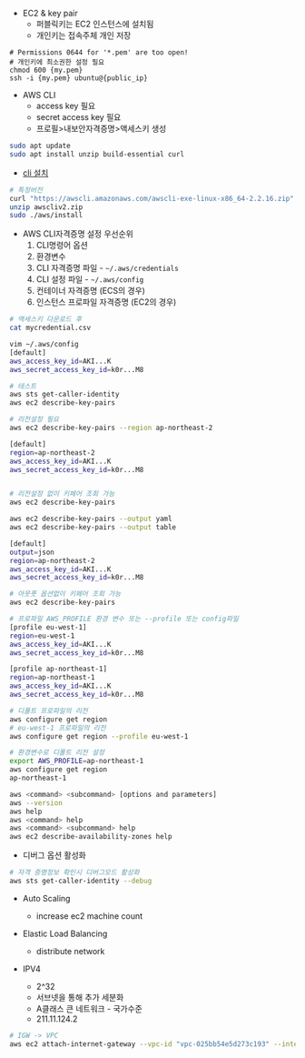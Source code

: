 - EC2 & key pair
  - 퍼블릭키는 EC2 인스턴스에 설치됨
  - 개인키는 접속주체 개인 저장

```
# Permissions 0644 for '*.pem' are too open!
# 개인키에 최소권한 설정 필요
chmod 600 {my.pem}
ssh -i {my.pem} ubuntu@{public_ip}
```

- AWS CLI
  - access key 필요
  - secret access key 필요
  - 프로필>내보안자격증명>액세스키 생성
```sh
sudo apt update
sudo apt install unzip build-essential curl
```

  - [cli 설치](https://docs.aws.amazon.com/ko_kr/cli/latest/userguide/install-cliv2-linux.html)
```sh
# 특정버전
curl "https://awscli.amazonaws.com/awscli-exe-linux-x86_64-2.2.16.zip" -o "awscliv2.zip"
unzip awscliv2.zip
sudo ./aws/install
```

- AWS CLI자격증명 설정 우선순위
  1. CLI명령어 옵션
  2. 환경변수
  3. CLI 자격증명 파일 - `~/.aws/credentials`
  4. CLI 설정 파일 - `~/.aws/config`
  5. 컨테이너 자격증명 (ECS의 경우)
  6. 인스턴스 프로파일 자격증명 (EC2의 경우)

```sh
# 액세스키 다운로드 후
cat mycredential.csv

vim ~/.aws/config
[default]
aws_access_key_id=AKI...K
aws_secret_access_key_id=k0r...M8

# 테스트
aws sts get-caller-identity
aws ec2 describe-key-pairs

# 리전설정 필요
aws ec2 describe-key-pairs --region ap-northeast-2

[default]
region=ap-northeast-2
aws_access_key_id=AKI...K
aws_secret_access_key_id=k0r...M8


# 리전설정 없이 키페어 조회 가능
aws ec2 describe-key-pairs

aws ec2 describe-key-pairs --output yaml
aws ec2 describe-key-pairs --output table

[default]
output=json
region=ap-northeast-2
aws_access_key_id=AKI...K
aws_secret_access_key_id=k0r...M8

# 아웃풋 옵션없이 키페어 조회 가능
aws ec2 describe-key-pairs

# 프로파일 AWS_PROFILE 환경 변수 또는 --profile 또는 config파일
[profile eu-west-1]
region=eu-west-1
aws_access_key_id=AKI...K
aws_secret_access_key_id=k0r...M8

[profile ap-northeast-1]
region=ap-northeast-1
aws_access_key_id=AKI...K
aws_secret_access_key_id=k0r...M8

# 디폴트 프로파일의 리전
aws configure get region
# eu-west-1 프로파일의 리전
aws configure get region --profile eu-west-1

# 환경변수로 디폴트 리전 설정
export AWS_PROFILE=ap-northeast-1
aws configure get region
ap-northeast-1
```


```sh
aws <command> <subcommand> [options and parameters]
aws --version
aws help
aws <command> help
aws <command> <subcommand> help
aws ec2 describe-availability-zones help
```


- 디버그 옵션 활성화

```sh
# 자격 증명정보 확인시 디버그모드 활성화
aws sts get-caller-identity --debug
```



- Auto Scaling
  - increase ec2 machine count
- Elastic Load Balancing
  - distribute network

- IPV4
  - 2^32
  - 서브넷을 통해 추가 세분화
  - A클래스 큰 네트워크 - 국가수준
  - 211.11.124.2

```sh
# IGW -> VPC
aws ec2 attach-internet-gateway --vpc-id "vpc-025bb54e5d273c193" --internet-gateway-id "igw-09fe226851efbc823" --region ap-northeast-2
```